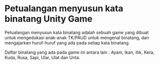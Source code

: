 # Petualangan menyusun kata binatang Unity Game

Petualangan menyusun kata binatang adalah sebuah game yang dibuat untuk mengedukasi anak-anak TK/PAUD untuk mengenal binatang, dan mengajarkan huruf-huruf yang ada pada setiap kata binatang.

Daftar binatang yang ada pada game ini antara lain :  Ayam, Ikan, Itik, Kera, Kuda, Rusa, Sapi, Ular, Ulat dan Unta.


